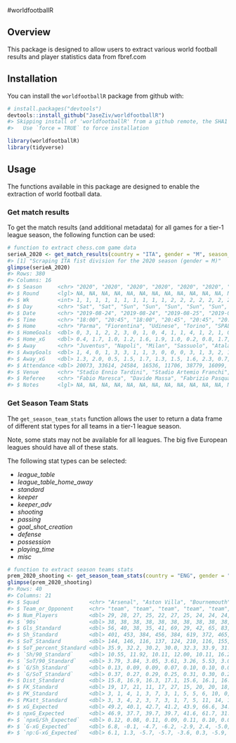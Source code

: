 
<!-- README.md is generated from README.Rmd. Please edit that file -->

\#worldfootballR

## Overview

This package is designed to allow users to extract various world
football results and player statistics data from fbref.com

## Installation

You can install the `worldfootballR` package from github with:

``` r
# install.packages("devtools")
devtools::install_github("JaseZiv/worldfootballR")
#> Skipping install of 'worldfootballR' from a github remote, the SHA1 (e8119b31) has not changed since last install.
#>   Use `force = TRUE` to force installation
```

``` r
library(worldfootballR)
library(tidyverse)
```

## Usage

The functions available in this package are designed to enable the
extraction of world football data.

### Get match results

To get the match results (and additional metadata) for all games for a
tier-1 league season, the following function can be used:

``` r
# function to extract chess.com game data
serieA_2020 <- get_match_results(country = "ITA", gender = "M", season_end_year = "2020")
#> [1] "Scraping ITA fist division for the 2020 season (gender = M)"
glimpse(serieA_2020)
#> Rows: 380
#> Columns: 16
#> $ Season     <chr> "2020", "2020", "2020", "2020", "2020", "2020", "2020", "2…
#> $ Round      <lgl> NA, NA, NA, NA, NA, NA, NA, NA, NA, NA, NA, NA, NA, NA, NA…
#> $ Wk         <int> 1, 1, 1, 1, 1, 1, 1, 1, 1, 1, 2, 2, 2, 2, 2, 2, 2, 2, 2, 2…
#> $ Day        <chr> "Sat", "Sat", "Sun", "Sun", "Sun", "Sun", "Sun", "Sun", "S…
#> $ Date       <chr> "2019-08-24", "2019-08-24", "2019-08-25", "2019-08-25", "2…
#> $ Time       <chr> "18:00", "20:45", "18:00", "20:45", "20:45", "20:45", "20:…
#> $ Home       <chr> "Parma", "Fiorentina", "Udinese", "Torino", "SPAL", "Roma"…
#> $ HomeGoals  <dbl> 0, 3, 1, 2, 2, 3, 0, 1, 0, 4, 1, 1, 4, 1, 2, 1, 0, 1, 2, 4…
#> $ Home_xG    <dbl> 0.4, 1.7, 1.0, 1.2, 1.6, 1.9, 1.0, 0.2, 0.8, 1.7, 2.8, 1.5…
#> $ Away       <chr> "Juventus", "Napoli", "Milan", "Sassuolo", "Atalanta", "Ge…
#> $ AwayGoals  <dbl> 1, 4, 0, 1, 3, 3, 1, 1, 3, 0, 0, 0, 3, 1, 3, 2, 1, 3, 1, 1…
#> $ Away_xG    <dbl> 1.3, 2.0, 0.5, 1.5, 1.7, 1.3, 1.5, 1.6, 2.3, 0.7, 0.7, 0.6…
#> $ Attendance <dbl> 20073, 33614, 24584, 16536, 11706, 38779, 16099, 16324, 19…
#> $ Venue      <chr> "Stadio Ennio Tardini", "Stadio Artemio Franchi", "Dacia A…
#> $ Referee    <chr> "Fabio Maresca", "Davide Massa", "Fabrizio Pasqua", "Mauri…
#> $ Notes      <lgl> NA, NA, NA, NA, NA, NA, NA, NA, NA, NA, NA, NA, NA, NA, NA…
```

### Get Season Team Stats

The `get_season_team_stats` function allows the user to return a data
frame of different stat types for all teams in a tier-1 league season.

Note, some stats may not be available for all leagues. The big five
European leagues should have all of these stats.

The following stat types can be selected:

  - *league\_table*
  - *league\_table\_home\_away*
  - *standard*
  - *keeper*
  - *keeper\_adv*
  - *shooting*
  - *passing*
  - *goal\_shot\_creation*
  - *defense*
  - *possession*
  - *playing\_time*
  - *misc*

<!-- end list -->

``` r
# function to extract season teams stats
prem_2020_shooting <- get_season_team_stats(country = "ENG", gender = "M", season_end_year = "2020", stat_type = "shooting")
glimpse(prem_2020_shooting)
#> Rows: 40
#> Columns: 21
#> $ Squad                <chr> "Arsenal", "Aston Villa", "Bournemouth", "Bright…
#> $ Team_or_Opponent     <chr> "team", "team", "team", "team", "team", "team", …
#> $ Num_Players          <dbl> 29, 28, 27, 25, 22, 27, 25, 24, 24, 24, 24, 29, …
#> $ `90s`                <dbl> 38, 38, 38, 38, 38, 38, 38, 38, 38, 38, 38, 38, …
#> $ Gls_Standard         <dbl> 56, 40, 38, 35, 41, 69, 29, 42, 65, 83, 100, 65,…
#> $ Sh_Standard          <dbl> 401, 453, 384, 456, 384, 619, 372, 465, 533, 585…
#> $ SoT_Standard         <dbl> 144, 146, 116, 137, 124, 210, 116, 155, 181, 222…
#> $ SoT_percent_Standard <dbl> 35.9, 32.2, 30.2, 30.0, 32.3, 33.9, 31.2, 33.3, …
#> $ `Sh/90_Standard`     <dbl> 10.55, 11.92, 10.11, 12.00, 10.11, 16.29, 9.79, …
#> $ `SoT/90_Standard`    <dbl> 3.79, 3.84, 3.05, 3.61, 3.26, 5.53, 3.05, 4.08, …
#> $ `G/Sh_Standard`      <dbl> 0.13, 0.09, 0.09, 0.07, 0.10, 0.10, 0.07, 0.09, …
#> $ `G/SoT_Standard`     <dbl> 0.37, 0.27, 0.29, 0.25, 0.31, 0.30, 0.22, 0.26, …
#> $ Dist_Standard        <dbl> 15.8, 16.9, 16.3, 17.1, 15.6, 16.1, 16.4, 15.6, …
#> $ FK_Standard          <dbl> 19, 17, 21, 11, 17, 27, 15, 20, 20, 18, 27, 33, …
#> $ PK_Standard          <dbl> 3, 1, 4, 1, 3, 7, 3, 1, 5, 5, 6, 10, 0, 2, 1, 2,…
#> $ PKatt_Standard       <dbl> 3, 3, 4, 2, 3, 7, 3, 1, 7, 5, 11, 14, 1, 2, 1, 5…
#> $ xG_Expected          <dbl> 49.2, 40.1, 42.7, 41.2, 43.9, 66.6, 34.0, 49.3, …
#> $ npxG_Expected        <dbl> 46.9, 37.7, 39.7, 39.7, 41.6, 61.7, 31.9, 48.5, …
#> $ `npxG/Sh_Expected`   <dbl> 0.12, 0.08, 0.11, 0.09, 0.11, 0.10, 0.09, 0.11, …
#> $ `G-xG_Expected`      <dbl> 6.8, -0.1, -4.7, -6.2, -2.9, 2.4, -5.0, -7.3, 3.…
#> $ `np:G-xG_Expected`   <dbl> 6.1, 1.3, -5.7, -5.7, -3.6, 0.3, -5.9, -7.5, 3.8…
```
